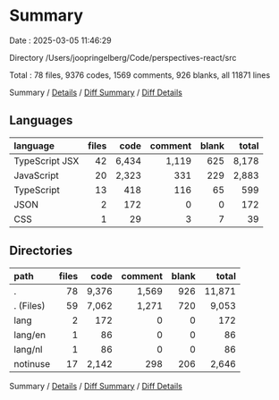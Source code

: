 # Summary

Date : 2025-03-05 11:46:29

Directory /Users/joopringelberg/Code/perspectives-react/src

Total : 78 files,  9376 codes, 1569 comments, 926 blanks, all 11871 lines

Summary / [Details](details.md) / [Diff Summary](diff.md) / [Diff Details](diff-details.md)

## Languages
| language | files | code | comment | blank | total |
| :--- | ---: | ---: | ---: | ---: | ---: |
| TypeScript JSX | 42 | 6,434 | 1,119 | 625 | 8,178 |
| JavaScript | 20 | 2,323 | 331 | 229 | 2,883 |
| TypeScript | 13 | 418 | 116 | 65 | 599 |
| JSON | 2 | 172 | 0 | 0 | 172 |
| CSS | 1 | 29 | 3 | 7 | 39 |

## Directories
| path | files | code | comment | blank | total |
| :--- | ---: | ---: | ---: | ---: | ---: |
| . | 78 | 9,376 | 1,569 | 926 | 11,871 |
| . (Files) | 59 | 7,062 | 1,271 | 720 | 9,053 |
| lang | 2 | 172 | 0 | 0 | 172 |
| lang/en | 1 | 86 | 0 | 0 | 86 |
| lang/nl | 1 | 86 | 0 | 0 | 86 |
| notinuse | 17 | 2,142 | 298 | 206 | 2,646 |

Summary / [Details](details.md) / [Diff Summary](diff.md) / [Diff Details](diff-details.md)